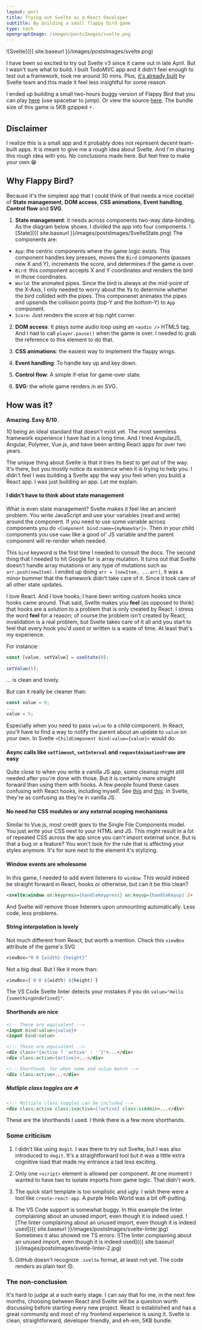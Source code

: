 ```yaml
---
layout: post
title: Trying out Svelte as a React Developer
subtitle: By building a small flappy bird game
type: tech
opengraphImage: /images/postsImages/svelte.png
---
```

![Svelte]({{ site.baseurl }}/images/postsImages/svelte.png)

I have been so excited to try out Svelte v3 since it came out in late April. But I wasn't sure what to build. I built TodoMVC app and it didn't feel enough to test out a framework, took me around 30 mins. Plus, [it's already built](https://github.com/sveltejs/svelte-todomvc) by Svelte team and this made it feel less insightful for some reason. 

I ended up building a small two-hours buggy version of Flappy Bird that you can play [here](https://alshakero.github.io/svelte-hello/) (use spacebar to jump). Or view the source [here](https://github.com/alshakero/svelte-hello). The bundle size of this game is 5KB gzipped ⚡.

## Disclaimer
I realize this is a small app and it probably does not represent decent team-built apps. It is meant to give me a rough idea about Svelte. And I'm sharing this rough idea with you. No conclusions made here. But feel free to make your own 😁

## Why Flappy Bird?
Because it's the simplest app that I could think of that needs a nice cocktail of **State management**, **DOM access**, **CSS animations**, **Event handling**, **Control flow** and **SVG**. 

1. **State management**: it needs across components two-way data-binding. As the diagram below shows. I divided the app into four components. 
![State]({{ site.baseurl }}/images/postsImages/SvelteState.png)
The components are: 
- `App`: the centric components where the game logic exists. This component handles key presses, moves the `Bird` components (passes new X and Y), increments the score, and determines if the game is over. 
- `Bird`: this component accepts X and Y coordinates and renders the bird in those coordinates.
- `World`: the animated pipes. Since the bird is always at the mid-point of the X-Axis, I only needed to worry about the Ys to determine whether the bird collided with the pipes. This componenet animates the pipes and upsends the collision points (top-Y and the bottom-Y) to `App` component.
- `Score`: Just renders the score at top right corner.

2. **DOM access**: It plays some audio loop using an `<audio />` HTML5 tag. And I had to call `player.pause()` when the game is over. I needed to grab the reference to this element to do that.

3. **CSS animations**: the easiest way to implement the flappy wings.

4. **Event handling**: To handle key up and key down.

5. **Control flow**: A simple if-else for game-over state.

6. **SVG**: the whole game renders in an SVG.

## How was it?

**Amazing. Easy 8/10**.

10 being an ideal standard that doesn't exist yet. The most seemless framework experience I have had in a long time. And I tried AngularJS, Angular, Polymer, Vue.js, and have been writing React apps for over two years. 

The unique thing about Svelte is that it tries its best to get out of the way. It's there, but you mostly notice its existence when it is trying to help you. I didn't feel I was building a Svelte app the way you feel when you build a React app. I was just building an app. Let me explain.

#### I didn't have to think about state management
What is even state management? Svelte makes it feel like an ancient problem. You write JavaScript and use your variables (read and write) around the component. If you need to use some variable across components you do `<Component bind:name={myNameVar}>`. Then in your child components you use `name` like a good ol' JS variable and the parent component will re-render when needed.

This `bind` keyword is the first time I needed to consult the docs. The second thing that I needed to hit Google for is array mutation. It turns out that Svelte doesn't handle array mutations or any type of mutations such as `arr.push(newItem)`. I ended up doing `arr = [newItem, ...arr]`, it was a minor bummer that the framework didn't take care of it. Since it took care of all other state updates.

I love React. And I love hooks; I have been writing custom hooks since hooks came around. That said, Svelte makes you **feel** (as opposed to think) that hooks are a solution to a problem that is only created by React. I stress the word **feel** for a reason; of course the problem isn't created by React, invalidation is a real problem, but Svelte takes care of it all and you start to feel that every hook you'd used or written is a waste of time. At least that's my experience.

For instance:
```js
const [value, setValue] = useState(0);
...
setValue(5);
```
... is clean and lovely. 

But can it really be cleaner than:
```js
const value = 0;
...
value = 5;
```

Especially when you need to pass `value` to a child component. In React, you'll have to find a way to notify the parent about an update to `value` on your own. In Svelte `<ChildComponent bind:value={value}>` would do.

#### Async calls like `setTimeout`, `setInterval` and `requestAnimationFrame` are easy
Quite close to when you write a vanilla JS app, some cleanup might still needed after you're done with those. But it is certainly more straight forward than using them with hooks. A few people found these cases confusing with React hooks, including myself. See [this](https://github.com/facebook/react/issues/14195) and [this](https://overreacted.io/making-setinterval-declarative-with-react-hooks/). In Svelte, they're as confusing as they're in vanilla JS.

#### No need for CSS modules or any external scoping mechanisms
Similar to Vue.js, most credit goes to the Single File Components model. You just write your CSS next to your HTML and JS. This might result in a lot of repeated CSS across the app since you can't import external since. But is that a bug or a feature? You won't look for the rule that is affecting your styles anymore. It's for sure next to the element it's stylizing.

#### Window events are wholesome
In this game, I needed to add event listeners to `window`. This would indeed be straight forward in React, hooks or otherwise, but can it be this clean?

```html
<svelte:window on:keypress={handleKeypress} on:keyup={handleKeyup} />
```
And Svelte will remove those listeners upon unmounting automatically. Less code, less problems.

#### String interpolation is lovely
Not much different from React, but worth a mention. Check this `viewBox` attribute of the game's SVG 
```js
viewBox="0 0 {width} {height}"
````
Not a big deal. But I like it more than:
```js
viewBox={`0 0 ${width} ${height}`}
```
The VS Code Svelte linter detects your mistakes if you do `value="Hello {somethingUndefined}"`.

#### Shorthands are nice
```html
<!-- These are equivalent -->
<input bind:value={value}>
<input bind:value>
```

```html
<!-- These are equivalent -->
<div class="{active ? 'active' : ''}">...</div>
<div class:active={active}>...</div>

<!-- Shorthand, for when name and value match -->
<div class:active>...</div>
```

##### Mutliple class toggles are 🔥
```html
<!-- Multiple class toggles can be included -->
<div class:active class:inactive={!active} class:isAdmin>...</div>
```

These are the shorthands I used. I think there is a few more shorthands.

### Some criticism 
1. I didn't like using `degit`. I was there to try out Svelte, but I was also introduced to `degit`. It's a straightforward tool but it was a little extra cognitive load that made my entrance a tad less exciting. 

2. Only one `<script>` element is allowed per component. At one moment I wanted to have two to isolate imports from game logic. That didn't work.

3. The quick start template is too simplistic and ugly. I wish there were a tool like `create-react-app`. A purple Hello World was a bit off-putting.

4. The VS Code support is somewhat buggy. In this example the linter complaining about an unused import, even though it is indeed used. 
![The linter complaining about an unused import, even though it is indeed used]({{ site.baseurl }}/images/postsImages/svelte-linter.jpg)
Sometimes it also showed me TS errors:
![The linter complaining about an unused import, even though it is indeed used]({{ site.baseurl }}/images/postsImages/svelte-linter-2.jpg)

5. GitHub doesn't recognize `.svelte` format, at least not yet. The code renders as plain text 😞. 

### The non-conclusion
It's hard to judge at a such early stage. I can say that for me, in the next few months, choosing between React and Svelte will be a question worth discussing before starting every new project. React is established and has a great community and most of my frontend experience is using it. Svelte is clean, straightforward, developer friendly, and eh-em, 5KB bundle.




























